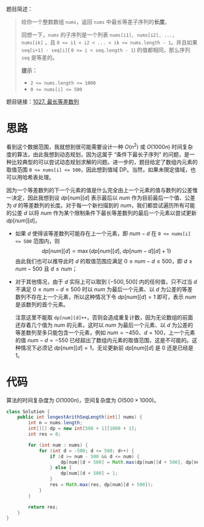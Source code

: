 题目简述：

> 给你一个整数数组 `nums`，返回 `nums` 中最长等差子序列的**长度**。
>
> 回想一下，`nums` 的子序列是一个列表 `nums[i1], nums[i2], ..., nums[ik]` ，且 `0 <= i1 < i2 < ... < ik <= nums.length - 1`。并且如果 `seq[i+1] - seq[i]`( `0 <= i < seq.length - 1`) 的值都相同，那么序列 `seq` 是等差的。
>
> **提示：**
>
> - `2 <= nums.length <= 1000`
> - `0 <= nums[i] <= 500`

题目链接：[1027. 最长等差数列](https://leetcode.cn/problems/longest-arithmetic-subsequence/)

# 思路

看到这个数据范围，我就想到很可能需要设计一种 $O(n^2)$ 或 $O(1000n)$ 时间复杂度的算法，由此我想到动态规划，因为这属于 “条件下最长子序列” 的问题，是一种比较典型的可以尝试动态规划求解的问题。进一步的，题目给定了数组内元素的取值范围 `0 <= nums[i] <= 500`，因此想到值域 DP。当然，如果未限定值域，也可以用哈希表处理。

因为一个等差数列的下一个元素的值是什么完全由上一个元素的值与数列的公差惟一决定，因此我想到设 $dp[num][d]$ 表示最后以 $num$ 作为目前最后一个值、公差为 $d$ 的等差数列的长度。对于每一个新扫描到的 $num$，我们都尝试遍历所有可能的公差 $d$ 以将 $num$ 作为某个限制条件下最长等差数列的最后一个元素以尝试更新 $dp[num][d]$， 

- 如果 $d$ 使得该等差数列可能存在上一个元素，即 $num-d$ 在 `0 <= nums[i] <= 500` 范围内，则
  $$
  dp[num][d]=\max\big\{dp[num][d],\ dp[num-d][d]+1\big\}
  $$
  由此我们也可以推导此时 $d$ 的取值范围应满足 $0\leqslant num-d\leqslant500$，即 $d\geqslant num-500$ 且 $d\leqslant num$；

- 对于其他情况，由于 $d$ 实际上可以取到 $[-500,500]$ 内的任何值，只不过当 $d$ 不满足 $0\leqslant num-d\leqslant500$ 时以 $num$ 为最后一个元素、以 $d$ 为公差的等差数列不存在上一个元素，所以这种情况下令 $dp[num][d]=1$ 即可，表示 $num$ 是该数列的首个元素。

  注意这里不能取 `dp[num][d]++`，否则会造成重复计数，因为无论数组的前面还存着几个值为 $num$ 的元素，这时以 $num$ 为最后一个元素、以 $d$ 为公差的等差数列至多只能包含一个元素，例如 $num=-450$、$d=100$，上一个元素的值 $num-d=-550$ 已经超出了数组内元素的取值范围，这是不可能的。这种情况下必须记 $dp[num][d]=1$，无论更新前 $dp[num][d]$ 是 $0$ 还是已经是 $1$。

# 代码

算法的时间复杂度为 $O(1000n)$，空间复杂度为 $O(500\times1000)$。

```java
class Solution {
    public int longestArithSeqLength(int[] nums) {
        int n = nums.length;
        int[][] dp = new int[500 + 1][1000 + 1];
        int res = 0;

        for (int num : nums) {
            for (int d = -500; d <= 500; d++) {
                if (d >= num - 500 && d <= num) {
                    dp[num][d + 500] = Math.max(dp[num][d + 500], dp[num - d][d + 500] + 1);
                } else {
                    dp[num][d + 500] = 1;
                }
                res = Math.max(res, dp[num][d + 500]);
            }
        }

        return res;
    }
}
```

